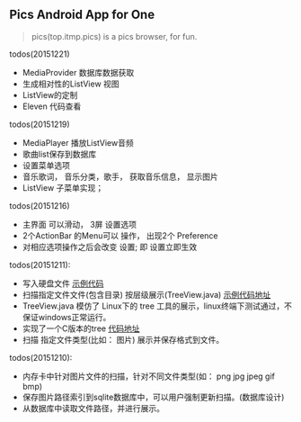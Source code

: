 ##  Pics Android App for One

> pics(top.itmp.pics) is a pics  browser, for fun.

todos(20151221)
- MediaProvider 数据库数据获取
- 生成相对性的ListView 视图
- ListView的定制
- Eleven 代码查看

todos(20151219)
- MediaPlayer 播放ListView音频
- 歌曲list保存到数据库
- 设置菜单选项
- 音乐歌词， 音乐分类，歌手， 获取音乐信息， 显示图片
- ListView 子菜单实现；

todos(20151216)
- 主界面 可以滑动， 3屏 设置选项
- 2个ActionBar 的Menu可以 操作， 出现2个 Preference
- 对相应选项操作之后会改变 设置; 即 设置立即生效

todos(20151211):
- 写入硬盘文件 [示例代码](https://raw.githubusercontent.com/leehz/mass/master/java/TestFile.java)
- 扫描指定文件文件(包含目录) 按层级展示(TreeView.java)  [示例代码地址](https://raw.githubusercontent.com/leehz/mass/master/java/TreeView.java)
- TreeView.java 模仿了 Linux下的 tree 工具的展示，linux终端下测试通过，不保证windows正常运行。
- 实现了一个C版本的tree [代码地址]()
- 扫描 指定文件类型(比如： 图片) 展示并保存格式到文件。

todos(20151210):
-  内存卡中针对图片文件的扫描，针对不同文件类型(如： png jpg jpeg gif bmp)
-  保存图片路径索引到sqlite数据库中，可以用户强制更新扫描。(数据库设计)
-  从数据库中读取文件路径，并进行展示。
